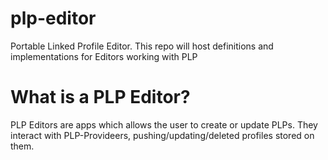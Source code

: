 plp-editor
============

Portable Linked Profile Editor. This repo will host definitions and implementations for Editors working with PLP 

# What is a PLP Editor?

PLP Editors are apps which allows the user to create or update PLPs. They interact with PLP-Provideers, pushing/updating/deleted profiles stored on them.

